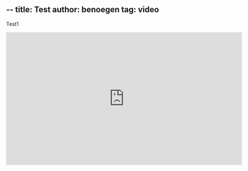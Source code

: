 --
title: Test
author: benoegen
tag: video
---
Test1

<iframe id='ivplayer' width='640' height='360' src='https://invidious.nerdvpn.de/embed/UE69LzSFt58?t=9' style='border:none;'></iframe>
